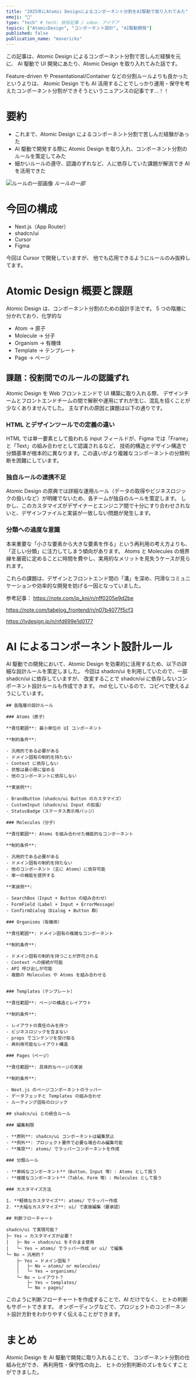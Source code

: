 ```yaml
---
title: "2025年にAtomic Designによるコンポーネント分割をAI駆動で取り入れてみた"
emoji: "🙌"
type: "tech" # tech: 技術記事 / idea: アイデア
topics: ["AtomicDesign", "コンポーネント設計", "AI駆動開発"]
published: false
publication_name: "mavericks"
---
```


この記事は、Atomic Design によるコンポーネント分割で苦しんだ経験を元に、
AI 駆動で UI 開発にあたり、Atomic Design を取り入れてみた話です。

Feature-driven や Presentational/Container などの分割ルールよりも良かったというよりは、
Atomic Design でも AI 活用することでしっかり運用・保守を考えたコンポーネント分割ができそうというニュアンスの記事です...！！

# 要約

- これまで、Atomic Design によるコンポーネント分割で苦しんだ経験があった
- AI 駆動で開発する際に Atomic Design を取り入れ、コンポーネント分割のルールを策定してみた
- 細かいルールの遵守、認識のずれなど、人に依存していた課題が解消でき AI を活用できた

![ルールの一部画像](/images/4161adf1d0f132/1.png)
_ルールの一部_

# 今回の構成

- Next.js（App Router）
- shadcn/ui
- Cursor
- Figma

今回は Cursor で開発していますが、
他でも応用できるようにルールのみ抜粋してます。

# Atomic Design 概要と課題

Atomic Design は、コンポーネント分割のための設計手法です。
5 つの階層に分かれており、化学的な

- Atom → 原子
- Molecule → 分子
- Organism → 有機体
- Template → テンプレート
- Page → ページ

## 課題：役割間でのルールの認識ずれ

Atomic Design を Web フロントエンドで UI 構築に取り入れる際、
デザインチームとフロントエンドチームの間で解釈や運用にずれが生じ、混乱を招くことが少なくありませんでした。
主なずれの原因と課題は以下の通りです。

### HTML とデザインツールでの定義の違い

HTML では単一要素として扱われる input フィールドが、Figma では「Frame」と「Text」の組み合わせとして認識されるなど、
技術的構造とデザイン構造で分類基準が根本的に異なります。この違いがより複雑なコンポーネントの分類判断を困難にしています。

### 独自ルールの連携不足

Atomic Design の原典では詳細な運用ルール（データの取得やビジネスロジックの扱いなど）が明確でないため、各チームが独自のルールを策定します。
しかし、このカスタマイズがデザイナーとエンジニア間で十分にすり合わせされないと、デザインファイルと実装が一致しない問題が発生します。

### 分類への過度な意識

本来重要な「小さな要素から大きな要素を作る」という再利用の考え方よりも、「正しい分類」に注力してしまう傾向があります。
Atoms と Molecules の境界線を厳密に定めることに時間を費やし、実用的なメリットを見失うケースが見られます。

これらの課題は、デザインとフロントエンド間の「溝」を深め、円滑なコミュニケーションや効率的な開発を妨げる一因となっていました。

参考記事：
https://note.com/jp_knj/n/nff0205e9d2be

https://note.com/tabelog_frontend/n/n07b4077f5cf3

https://lydesign.jp/n/nfd699e1d0177

# AI によるコンポーネント設計ルール

AI 駆動での開発において、Atomic Design を効果的に活用するため、以下の詳細な設計ルールを策定しました。
今回は shadcn/ui を利用していたので、一部 shadcn/ui に依存していますが、
改変することで shadcn/ui に依存しないコンポーネント設計ルールも作成できます。
md 化しているので、コピペで使えるようにしています。

```
## 各階層の設計ルール

### Atoms（原子）

**責任範囲**: 最小単位の UI コンポーネント

**制約条件**:

- 汎用的である必要がある
- ドメイン固有の制約を持たない
- Context に依存しない
- 状態は最小限に留める
- 他のコンポーネントに依存しない

**実装例**:

- BrandButton（shadcn/ui Button のカスタマイズ）
- CustomInput（shadcn/ui Input の拡張）
- StatusBadge（ステータス表示用バッジ）

### Molecules（分子）

**責任範囲**: Atoms を組み合わせた機能的なコンポーネント

**制約条件**:

- 汎用的である必要がある
- ドメイン固有の制約を持たない
- 他のコンポーネント（主に Atoms）に依存可能
- 単一の機能を提供する

**実装例**:

- SearchBox（Input + Button の組み合わせ）
- FormField（Label + Input + ErrorMessage）
- ConfirmDialog（Dialog + Button 群）

### Organisms（有機体）

**責任範囲**: ドメイン固有の複雑なコンポーネント

**制約条件**:

- ドメイン固有の制約を持つことが許可される
- Context への接続が可能
- API 呼び出しが可能
- 複数の Molecules や Atoms を組み合わせる


### Templates（テンプレート）

**責任範囲**: ページの構造とレイアウト

**制約条件**:

- レイアウトの責任のみを持つ
- ビジネスロジックを含まない
- props でコンテンツを受け取る
- 再利用可能なレイアウト構造

### Pages（ページ）

**責任範囲**: 具体的なページの実装

**制約条件**:

- Next.js のページコンポーネントのラッパー
- データフェッチと Templates の組み合わせ
- ルーティング固有のロジック

## shadcn/ui との統合ルール

### 編集制限

- **原則**: shadcn/ui コンポーネントは編集禁止
- **例外**: プロジェクト要件で必要な場合のみ編集可能
- **推奨**: atoms/ でラッパーコンポーネントを作成

### 分類ルール

- **単純なコンポーネント**（Button、Input 等）: Atoms として扱う
- **複雑なコンポーネント**（Table、Form 等）: Molecules として扱う

### カスタマイズ方法

1. **軽微なカスタマイズ**: atoms/ でラッパー作成
2. **大幅なカスタマイズ**: ui/ で直接編集（要承認）

## 判断フローチャート

shadcn/ui で実現可能？
├─ Yes → カスタマイズが必要？
│   ├─ No → shadcn/ui をそのまま使用
│   └─ Yes → atoms/ でラッパー作成 or ui/ で編集
└─ No → 汎用的？
    ├─ Yes → ドメイン固有？
    │   ├─ No → atoms/ or molecules/
    │   └─ Yes → organisms/
    └─ No → レイアウト？
        ├─ Yes → templates/
        └─ No → pages/
```

このように判断フローチャートを作成することで、AI だけでなく、
ヒトの判断もサポートできます。
オンボーディングなどで、プロジェクトのコンポーネント設計方針をわかりやすく伝えることができます。

# まとめ

Atomic Design を AI 駆動で開発に取り入れることで、
コンポーネント分割の仕組み化ができ、
再利用性・保守性の向上、
ヒトの分割判断のズレをなくすことができました。
